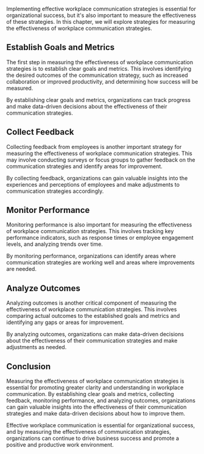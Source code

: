 
Implementing effective workplace communication strategies is essential for organizational success, but it's also important to measure the effectiveness of these strategies. In this chapter, we will explore strategies for measuring the effectiveness of workplace communication strategies.

Establish Goals and Metrics
---------------------------

The first step in measuring the effectiveness of workplace communication strategies is to establish clear goals and metrics. This involves identifying the desired outcomes of the communication strategy, such as increased collaboration or improved productivity, and determining how success will be measured.

By establishing clear goals and metrics, organizations can track progress and make data-driven decisions about the effectiveness of their communication strategies.

Collect Feedback
----------------

Collecting feedback from employees is another important strategy for measuring the effectiveness of workplace communication strategies. This may involve conducting surveys or focus groups to gather feedback on the communication strategies and identify areas for improvement.

By collecting feedback, organizations can gain valuable insights into the experiences and perceptions of employees and make adjustments to communication strategies accordingly.

Monitor Performance
-------------------

Monitoring performance is also important for measuring the effectiveness of workplace communication strategies. This involves tracking key performance indicators, such as response times or employee engagement levels, and analyzing trends over time.

By monitoring performance, organizations can identify areas where communication strategies are working well and areas where improvements are needed.

Analyze Outcomes
----------------

Analyzing outcomes is another critical component of measuring the effectiveness of workplace communication strategies. This involves comparing actual outcomes to the established goals and metrics and identifying any gaps or areas for improvement.

By analyzing outcomes, organizations can make data-driven decisions about the effectiveness of their communication strategies and make adjustments as needed.

Conclusion
----------

Measuring the effectiveness of workplace communication strategies is essential for promoting greater clarity and understanding in workplace communication. By establishing clear goals and metrics, collecting feedback, monitoring performance, and analyzing outcomes, organizations can gain valuable insights into the effectiveness of their communication strategies and make data-driven decisions about how to improve them.

Effective workplace communication is essential for organizational success, and by measuring the effectiveness of communication strategies, organizations can continue to drive business success and promote a positive and productive work environment.
